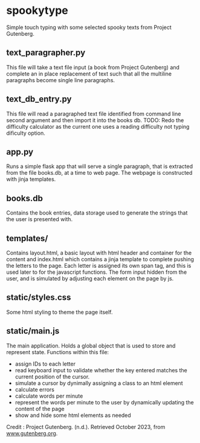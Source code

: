 # spookytype

Simple touch typing with some selected spooky texts from Project Gutenberg. 

## text_paragrapher.py
This file will take a text file input (a book from Project Gutenberg) and complete an in place replacement of text such that all the multiline paragraphs become single line paragraphs. 

## text_db_entry.py
This file will read a paragraphed text file identified from command line second argument and then import it into the books db. 
TODO: Redo the difficulty calculator as the current one uses a reading difficulty not typing dificulty option. 

## app.py
Runs a simple flask app that will serve a single paragraph, that is extracted from the file books.db, at a time to web page. The webpage is constructed with jinja templates. 

## books.db
Contains the book entries, data storage used to generate the strings that the user is presented with.

## templates/ 
Contains layout.html, a basic layout with html header and container for the content and index.html which contains a jinja template to complete pushing the letters to the page. Each letter is assigned its own span tag, and this is used later to for the javascript functions. The form input hidden from the user, and is simulated by adjusting each element on the page by js. 

## static/styles.css
Some html styling to theme the page itself.

## static/main.js
The main application. Holds a global object that is used to store and represent state. Functions within this file:
* assign IDs to each letter
* read keyboard input to validate whether the key entered matches the current position of the cursor. 
* simulate a cursor by dynimally assigning a class to an html element
* calculate errors
* calculate words per minute
* represent the words per minute to the user by dynamically updating the content of the page
* show and hide some html elements as needed


Credit : Project Gutenberg. (n.d.). Retrieved October 2023, from www.gutenberg.org.

